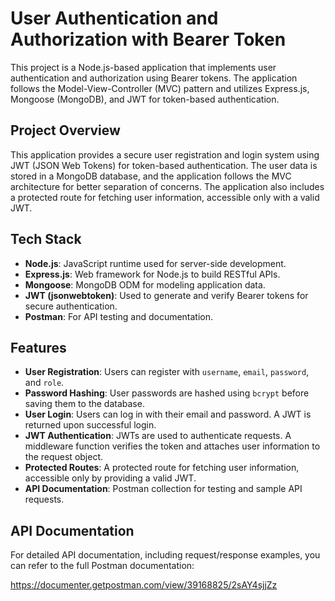 # User Authentication and Authorization with Bearer Token

This project is a Node.js-based application that implements user authentication and authorization using Bearer tokens. The application follows the Model-View-Controller (MVC) pattern and utilizes Express.js, Mongoose (MongoDB), and JWT for token-based authentication.

## Project Overview

This application provides a secure user registration and login system using JWT (JSON Web Tokens) for token-based authentication. The user data is stored in a MongoDB database, and the application follows the MVC architecture for better separation of concerns. The application also includes a protected route for fetching user information, accessible only with a valid JWT.

## Tech Stack
- **Node.js**: JavaScript runtime used for server-side development.
- **Express.js**: Web framework for Node.js to build RESTful APIs.
- **Mongoose**: MongoDB ODM for modeling application data.
- **JWT (jsonwebtoken)**: Used to generate and verify Bearer tokens for secure authentication.
- **Postman**: For API testing and documentation.


## Features

- **User Registration**: Users can register with `username`, `email`, `password`, and `role`.
- **Password Hashing**: User passwords are hashed using `bcrypt` before saving them to the database.
- **User Login**: Users can log in with their email and password. A JWT is returned upon successful login.
- **JWT Authentication**: JWTs are used to authenticate requests. A middleware function verifies the token and attaches user information to the request object.
- **Protected Routes**: A protected route for fetching user information, accessible only by providing a valid JWT.
- **API Documentation**: Postman collection for testing and sample API requests.


## API Documentation
For detailed API documentation, including request/response examples, you can refer to the full Postman documentation:

https://documenter.getpostman.com/view/39168825/2sAY4sjjZz